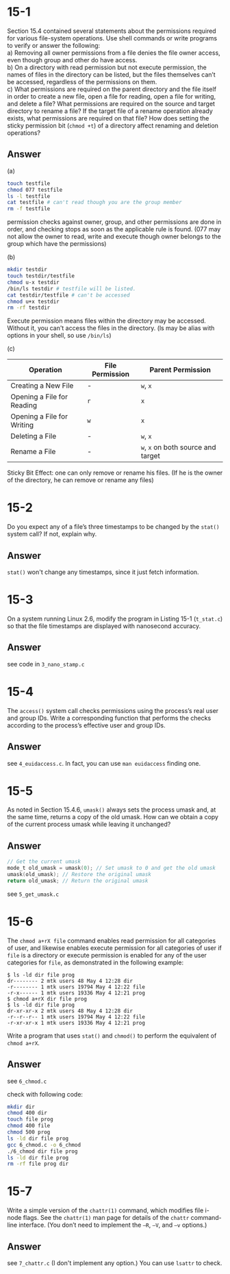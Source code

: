# 15-1  
Section 15.4 contained several statements about the permissions required for various file-system operations. Use shell commands or write programs to verify or answer the following:  
a) Removing all owner permissions from a file denies the file owner access, even though group and other do have access.  
b) On a directory with read permission but not execute permission, the names of files in the directory can be listed, but the files themselves can’t be accessed, regardless of the permissions on them.  
c) What permissions are required on the parent directory and the file itself in order to create a new file, open a file for reading, open a file for writing, and delete a file? What permissions are required on the source and target directory to rename a file? If the target file of a rename operation already exists, what permissions are required on that file? How does setting the sticky permission bit (`chmod +t`) of a directory affect renaming and deletion operations?

## Answer
(a)
```sh
touch testfile
chmod 077 testfile
ls -l testfile
cat testfile # can't read though you are the group member 
rm -f testfile
```
permission checks against owner, group, and other permissions are done in order, and checking stops as soon as the applicable rule is found. (077 may not allow the owner to read, write and execute though owner belongs to the group which have the permissions)

(b)
```sh
mkdir testdir
touch testdir/testfile
chmod u-x testdir
/bin/ls testdir # testfile will be listed.
cat testdir/testfile # can't be accessed
chmod u+x testdir
rm -rf testdir
```
Execute permission means files within the directory may be accessed. Without it, you can't access the files in the directory. (ls may be alias with options in your shell, so use `/bin/ls`)

(c)

| **Operation**                    | **File Permission** | **Parent Permission**      |
|----------------------------------|---------------------|----------------------------|
| Creating a New File             | -                   | `w`, `x`                   |
| Opening a File for Reading      | `r`                 | `x`                        |
| Opening a File for Writing      | `w`                 | `x`                        |
| Deleting a File                 | -                   | `w`, `x`                   |
| Rename a File | -                   | `w`, `x`  on both source and target                 |

Sticky Bit Effect: one can only remove or rename his files. (If he is the owner of the directory, he can remove or rename any files)


# 15-2  
Do you expect any of a file’s three timestamps to be changed by the `stat()` system call? If not, explain why.

## Answer
`stat()` won't change any timestamps, since it just fetch information.

# 15-3  
On a system running Linux 2.6, modify the program in Listing 15-1 (`t_stat.c`) so that the file timestamps are displayed with nanosecond accuracy.

## Answer
see code in `3_nano_stamp.c`

# 15-4  
The `access()` system call checks permissions using the process’s real user and group IDs. Write a corresponding function that performs the checks according to the process’s effective user and group IDs.

## Answer
see `4_euidaccess.c`.
In fact, you can use `man euidaccess` finding one.

# 15-5  
As noted in Section 15.4.6, `umask()` always sets the process umask and, at the same time, returns a copy of the old umask. How can we obtain a copy of the current process umask while leaving it unchanged?

## Answer
```c
// Get the current umask
mode_t old_umask = umask(0); // Set umask to 0 and get the old umask
umask(old_umask); // Restore the original umask
return old_umask; // Return the original umask
```
see `5_get_umask.c`

# 15-6  
The `chmod a+rX file` command enables read permission for all categories of user, and likewise enables execute permission for all categories of user if `file` is a directory or execute permission is enabled for any of the user categories for `file`, as demonstrated in the following example:
```
$ ls -ld dir file prog
dr-------- 2 mtk users 48 May 4 12:28 dir
-r-------- 1 mtk users 19794 May 4 12:22 file
-r-x------ 1 mtk users 19336 May 4 12:21 prog
$ chmod a+rX dir file prog
$ ls -ld dir file prog
dr-xr-xr-x 2 mtk users 48 May 4 12:28 dir
-r--r--r-- 1 mtk users 19794 May 4 12:22 file
-r-xr-xr-x 1 mtk users 19336 May 4 12:21 prog
```
Write a program that uses `stat()` and `chmod()` to perform the equivalent of `chmod a+rX`.

## Answer
see `6_chmod.c`

check with following code:
```sh
mkdir dir
chmod 400 dir
touch file prog
chmod 400 file
chmod 500 prog
ls -ld dir file prog
gcc 6_chmod.c -o 6_chmod
./6_chmod dir file prog
ls -ld dir file prog
rm -rf file prog dir
```

# 15-7  
Write a simple version of the `chattr(1)` command, which modifies file i-node flags. See the `chattr(1)` man page for details of the `chattr` command-line interface. (You don’t need to implement the `–R`, `–V`, and `–v` options.)

## Answer
see `7_chattr.c` (I don't implement any option.)
You can use `lsattr` to check.